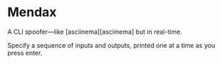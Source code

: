 # Mendax

A CLI spoofer—like [asciinema][asciinema] but in real-time.

Specify a sequence of inputs and outputs, printed one at a time as you press enter.

[astiinema]: https://asciinema.org/
